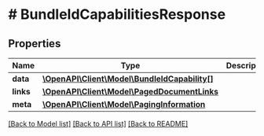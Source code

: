 # # BundleIdCapabilitiesResponse

## Properties

Name | Type | Description | Notes
------------ | ------------- | ------------- | -------------
**data** | [**\OpenAPI\Client\Model\BundleIdCapability[]**](BundleIdCapability.md) |  | 
**links** | [**\OpenAPI\Client\Model\PagedDocumentLinks**](PagedDocumentLinks.md) |  | 
**meta** | [**\OpenAPI\Client\Model\PagingInformation**](PagingInformation.md) |  | [optional] 

[[Back to Model list]](../../README.md#documentation-for-models) [[Back to API list]](../../README.md#documentation-for-api-endpoints) [[Back to README]](../../README.md)


